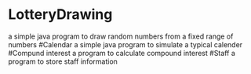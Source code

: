 # LotteryDrawing
a simple java program to draw random numbers from a fixed range of numbers
#Calendar
a simple java program to simulate a typical calender
#Compund interest
a program to calculate compound interest
#Staff
a program to store staff information
